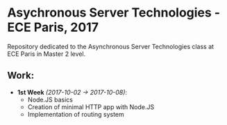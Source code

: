 # Asychronous Server Technologies - ECE Paris, 2017

Repository dedicated to the Asynchronous Server Technologies class at ECE Paris in Master 2 level.

## Work:
* **1st Week** *(2017-10-02 -> 2017-10-08)*:
  * Node.JS basics
  * Creation of minimal HTTP app with Node.JS
  * Implementation of routing system
